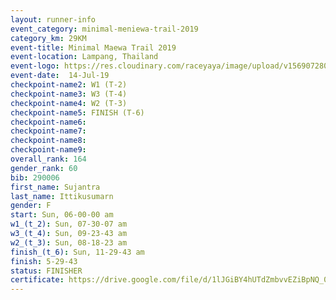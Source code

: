 ```yaml
---
layout: runner-info 
event_category: minimal-meniewa-trail-2019 
category_km: 29KM 
event-title: Minimal Maewa Trail 2019 
event-location: Lampang, Thailand 
event-logo: https://res.cloudinary.com/raceyaya/image/upload/v1569072805/logo/minimal-trail_ktnvsp.jpg 
event-date:  14-Jul-19 
checkpoint-name2: W1 (T-2) 
checkpoint-name3: W3 (T-4) 
checkpoint-name4: W2 (T-3) 
checkpoint-name5: FINISH (T-6) 
checkpoint-name6: 
checkpoint-name7: 
checkpoint-name8: 
checkpoint-name9: 
overall_rank: 164
gender_rank: 60
bib: 290006
first_name: Sujantra
last_name: Ittikusumarn
gender: F
start: Sun, 06-00-00 am
w1_(t_2): Sun, 07-30-07 am
w3_(t_4): Sun, 09-23-43 am
w2_(t_3): Sun, 08-18-23 am
finish_(t_6): Sun, 11-29-43 am
finish: 5-29-43
status: FINISHER
certificate: https://drive.google.com/file/d/1lJGiBY4hUTdZmbvvEZiBpNQ_05UAjXRk/view?usp=sharing
---
```

